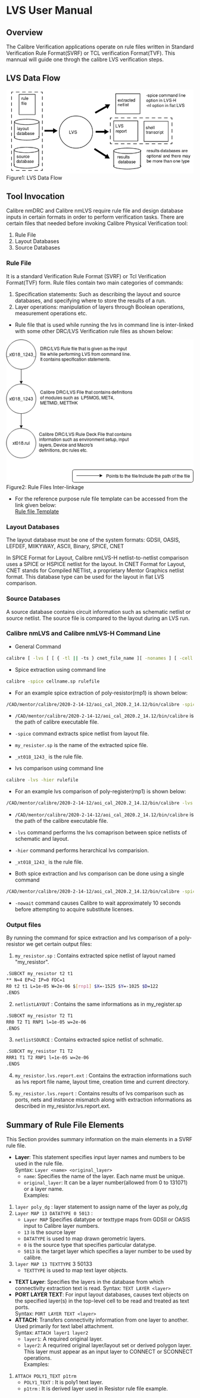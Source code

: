 # LVS User Manual
## Overview  
The Calibre Verification applications operate on rule files written in Standard Verification Rule Format(SVRF) or TCL verification Format(TVF). This mannual will guide one throgh the calibre LVS verification steps.

## LVS Data Flow  
![LVS FLOW](https://github.com/vsao/verification/blob/main/Rule_deck/lvs_flow.png?raw=true)  
Figure1: LVS Data Flow

## Tool Invocation
Calibre nmDRC and Calibre nmLVS require rule file and design database inputs in certain formats in order to perform verification tasks. There are certain files that needed before invoking Calibre Physical Verification tool:
1. Rule File
2. Layout Databases
3. Source Databases 

### Rule File
It is a standard Verification Rule Format (SVRF) or Tcl Verification Format(TVF) form. Rule files contain two main categories of commands:  
1. Specification statements: Such as describing the layout and source databases, and specifying where to store the results of a run.
2. Layer operations: manipulation of layers through Boolean operations, measurement operations etc.  

- Rule file that is used while running the lvs in command line is inter-linked with some other DRC/LVS Verification rule files as shown below:  

![Rule files Inter-linkage](https://github.com/vsao/verification/blob/main/Rule_deck/rulefile.png)  
Figure2: Rule Files Inter-linkage

- For the reference purpose rule file template can be accessed from the link given below:  
[Rule file Template](https://github.com/vsao/verification/blob/main/Rule_deck/_xt018_1243_)

### Layout Databases
The layout database must be one of the system formats: GDSII, OASIS, LEFDEF, MIlKYWAY, ASCII, Binary, SPICE, CNET

In SPICE Format for Layout, Calibre nmLVS-H netlist-to-netlist comparison uses a SPICE or HSPICE netlist for the layout.
In CNET Format for Layout, CNET stands for Compiled NETlist, a proprietary Mentor Graphics netlist format. This database type can be used for the layout in flat LVS comparison.

### Source Databases
A source database contains circuit information such as schematic netlist or source netlist. The source file is compared to the layout during an LVS run.

### Calibre nmLVS and Calibre nmLVS-H Command Line
- General Command 
```bash
calibre [ -lvs [ [ { -tl || -ts } cnet_file_name ][ -nonames ] [ -cell ][ -dblayers "name1,..." ][ -bpf [ no-extents ] ] [ -nl ] [ -cb ]] || [ -hier [ -automatch || -genhcells[=qs_tcl_file_name] ] || -flatten][ -ixf ] [ -nxf ]]
```
- Spice extraction using command line 
```bash
calibre -spice cellname.sp rulefile
```
- For an example spice extraction of poly-resistor(rnp1) is shown below:  
```bash
/CAD/mentor/calibre/2020-2-14-12/aoi_cal_2020.2_14.12/bin/calibre -spice my_resister.sp _xt018_1243_
 ```
-   ``/CAD/mentor/calibre/2020-2-14-12/aoi_cal_2020.2_14.12/bin/calibre`` is the path of calibre executable file.
-   ``-spice`` command extracts spice netlist from layout file.
-   ``my_resister.sp`` is the name of the extracted spice file.
-   ``_xt018_1243_`` is the rule file.  

- lvs comparison using command line
```bash
calibre -lvs -hier rulefile
```
- For an example lvs comparison of poly-register(rnp1) is shown below:  
```bash
/CAD/mentor/calibre/2020-2-14-12/aoi_cal_2020.2_14.12/bin/calibre -lvs -hier _xt018_1243_
```
- ``/CAD/mentor/calibre/2020-2-14-12/aoi_cal_2020.2_14.12/bin/calibre`` is the path of the calibre executable file.
- ``-lvs`` command performs the lvs comaprison between spice netlists of schematic and layout.
- ``-hier`` command performs herarchical lvs comparision.
- ``_xt018_1243_`` is the rule file.  

- Both spice extraction and lvs comparison can be done using a single command
```bash
/CAD/mentor/calibre/2020-2-14-12/aoi_cal_2020.2_14.12/bin/calibre -spice my_resister.sp -lvs -hier -nowait _xt018_1243_
```
- ``-nowait`` command causes Calibre to wait approximately 10 seconds before attempting to acquire substitute licenses.  

### Output files
By running the command for spice extraction and lvs comparison of a poly-resistor we get certain output files:  
1. ``my_resistor.sp``           : Contains extracted spice netlist of layout named "my_resistor".
```bash
.SUBCKT my_resistor t2 t1  
** N=4 EP=2 IP=0 FDC=1  
R0 t2 t1 L=1e-05 W=2e-06 $[rnp1] $X=-1525 $Y=-1025 $D=122  
.ENDS  
 ```
2. ``netlistLAYOUT``           : Contains the same informations as in my_register.sp
```bash
.SUBCKT my_resistor T2 T1
RR0 T2 T1 RNP1 l=1e-05 w=2e-06
.ENDS
```
3. ``netlistSOURCE``           : Contains extracted spice netlist of schmatic.
```bash
.SUBCKT my_resistor T1 T2
RRR1 T1 T2 RNP1 l=1e-05 w=2e-06
.ENDS
```
4. ``my_resistor.lvs.report.ext``  : Contains the extraction informations such as lvs report file name, layout time, creation time and current directory.  

5. ``my_resistor.lvs.report``  : Contains results of lvs comparison such as ports, nets and instance mismatch along with extraction informations as described in my_resistor.lvs.report.ext.


## Summary of Rule File Elements
This Section provides summary information on the main elements in a SVRF rule file.
- **Layer**: This statement specifies input layer names and numbers to be used in the rule file.  
             Syntax: `Layer <name> <original_layer>`  
  - `name`: Specifies the name of the layer. Each name must be unique.
  - `original_layer`: It can be a layer number(allowed from 0 to 131071) or a layer name.  
Examples:  
1. `layer poly_dg` : layer statement to assign name of the layer as poly_dg
2. `Layer MAP 13 DATATYPE 0 5013` : 
    - `Layer MAP` Specifies datatype or texttype maps from GDSII or OASIS input to Calibre layer numbers. 
    - `13` is the source layer
    - `DATATYPE` is used to map drawn gerometric layers.
    - `0` is the source type that specifies particular datatype.
    - `5013` is the target layer which specifies a layer number to be used by calibre.
3. `layer MAP 13 TEXTTYPE` 3 50133
    - `TEXTTYPE` is used to map text layer objects.  
- **TEXT Layer**: Specifies the layers in the database from which connectivity extraction text is read.
Syntax: `TEXT LAYER <layer>`  
- **PORT LAYER TEXT**: For input layout databases, causes text objects on the specified layer(s) in the top-level cell to be read and treated as text ports.  
Syntax: `PORT LAYER TEXT <layer>`  
- **ATTACH**: Transfers connectivity information from one layer to another. Used primarily for text label attachment.  
Syntax: `ATTACH layer1 layer2`
   - `layer1`: A required original layer.
   - `layer2`: A requrired original layer/layout set or derived polygon layer. This layer must appear as an input layer to CONNECT or SCONNECT operations.  
Examples:  
1. `ATTACH POLY1_TEXT p1trm`
   - `POLY1_TEXT` : It is poly1 text layer.
   - `p1trm` : It is derived layer used in Resistor rule file example.

    
 
 












